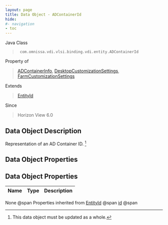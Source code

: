 ```yaml
---
layout: page
title: Data Object - ADContainerId
hide:
#- navigation
- toc
---
```








Java Class
> ` com.omnissa.vdi.vlsi.binding.vdi.entity.ADContainerId`

Property of
> [ADContainerInfo](vdi.utils.ADContainer.ADContainerInfo.md#field_detail), [DesktopCustomizationSettings](vdi.resources.Desktop.CustomizationSettings.md#field_detail), [FarmCustomizationSettings](vdi.resources.Farm.CustomizationSettings.md#field_detail)

Extends
> [EntityId](vdi.EntityId.md)

Since
> Horizon View 6.0


## Data Object Description

Representation of an AD Container ID.
 [^167]



## Data Object Properties

## Data Object Properties

 Name | Type | Description
:---|:---:|:---
None @span
Properties inherited from [EntityId](vdi.EntityId.md) @span
[id](vdi.EntityId.md#id) @span


 


[^167]: This data object must be updated as a whole.
